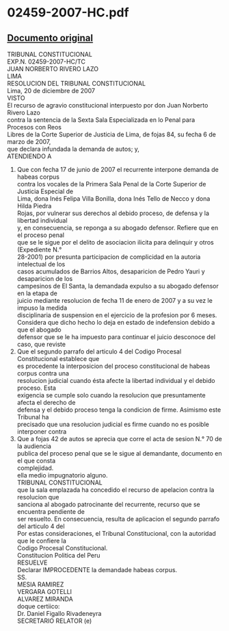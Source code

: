 
02459-2007-HC.pdf
=================
  
[Documento original](https://tc.gob.pe/jurisprudencia/2008/02459-2007-HC.pdf)  
---  
TRIBUNAL CONSTITUCIONAL  
EXP.N. 02459-2007-HC/TC  
JUAN NORBERTO RIVERO LAZO  
LIMA  
RESOLUCION DEL TRIBUNAL CONSTITUCIONAL  
Lima, 20 de diciembre de 2007  
VISTO  
El recurso de agravio constitucional interpuesto por don Juan Norberto Rivero Lazo  
contra la sentencia de la Sexta Sala Especializada en lo Penal para Procesos con Reos  
Libres de la Corte Superior de Justicia de Lima, de fojas 84, su fecha 6 de marzo de 2007,  
que declara infundada la demanda de autos; y,  
ATENDIENDO A  
1. Que con fecha 17 de junio de 2007 el recurrente interpone demanda de habeas corpus  
contra los vocales de la Primera Sala Penal de la Corte Superior de Justicia Especial de  
Lima, dona Inés Felipa Villa Bonilla, dona Inés Tello de Necco y dona Hilda Piedra  
Rojas, por vulnerar sus derechos al debido proceso, de defensa y la libertad individual  
y, en consecuencia, se reponga a su abogado defensor. Refiere que en el proceso penal  
que se le sigue por el delito de asociacion ilicita para delinquir y otros (Expediente N.°  
28-2001) por presunta participacion de complicidad en la autoria intelectual de los  
casos acumulados de Barrios Altos, desaparicion de Pedro Yauri y desaparicion de los  
campesinos de El Santa, la demandada expulso a su abogado defensor en la etapa de  
juicio mediante resolucion de fecha 11 de enero de 2007 y a su vez le impuso la medida  
disciplinaria de suspension en el ejercicio de la profesion por 6 meses.  
Considera que dicho hecho lo deja en estado de indefension debido a que el abogado  
defensor que se le ha impuesto para continuar el juicio desconoce del caso, que reviste  
2. Que el segundo parrafo del articulo 4 del Codigo Procesal Constitucional establece que  
es procedente la interposicion del proceso constitucional de habeas corpus contra una  
resolucion judicial cuando ésta afecte la libertad individual y el debido proceso. Esta  
exigencia se cumple solo cuando la resolucion que presuntamente afecta el derecho de  
defensa y el debido proceso tenga la condicion de firme. Asimismo este Tribunal ha  
precisado que una resolucion judicial es firme cuando no es posible interponer contra  
3. Que a fojas 42 de autos se aprecia que corre el acta de sesion N.° 70 de la audiencia  
publica del proceso penal que se le sigue al demandante, documento en el que consta  
complejidad.  
ella medio impugnatorio alguno.  
TRIBUNAL CONSTITUCIONAL  
que la sala emplazada ha concedido el recurso de apelacion contra la resolucion que  
sanciona al abogado patrocinante del recurrente, recurso que se encuentra pendiente de  
ser resuelto. En consecuencia, resulta de aplicacion el segundo parrafo del articulo 4 del  
Por estas consideraciones, el Tribunal Constitucional, con la autoridad que le confiere la  
Codigo Procesal Constitucional.  
Constitucion Politica del Peru  
RESUELVE  
Declarar IMPROCEDENTE la demandade habeas corpus.  
SS.  
MESIA RAMIREZ  
VERGARA GOTELLI  
ALVAREZ MIRANDA  
doque certiico:  
Dr. Daniel Figallo Rivadeneyra  
SECRETARIO RELATOR (e)